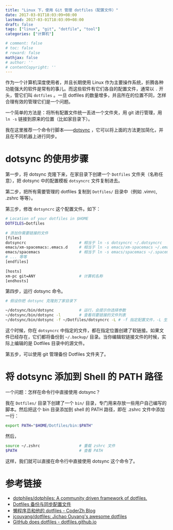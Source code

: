 ```yaml
---
title: "Linux 下，使用 Git 管理 dotfiles（配置文件）"
date: 2017-03-01T18:03:09+08:00
lastmod: 2017-03-01T18:03:09+08:00
draft: false
tags: ["linux", "git", "dotfile", "tool"]
categories: ["计算机"]

# comment: false
# toc: false
# reward: false
mathjax: false
# author: ''
# contentCopyright: ''
---
```




作为一个计算机深度使用者，并且长期使用 Linux 作为主要操作系统，折腾各种功能强大的软件是常有的事儿。而这些软件有它们各自的配置文件，通常以 `.` 开头，管它们叫 `dotfiles` 。一旦 dotfiles 的数量增多，并且所在的位置不同，怎样合理有效的管理它们是一个问题。

<!--more-->



一个简单的方法是：将所有配置文件统一丢进一个文件夹，用 git 进行管理，用 `ln -s` 链接到原来的位置（比如家目录下）。

我在这里推荐一个命令行脚本——[dotsync](https://github.com/dotphiles/dotsync) ，它可以将上面的方法更加简化，并且在不同机器上进行同步。



# dotsync 的使用步骤

第一步，将 dotsync 克隆下来，在家目录下创建一个 `Dotfiles` 文件夹（名称任意），把 dotsync 中的配置模板 `dotsyncrc` 文件复制进去。

第二步，把所有需要管理的 dotfiles 复制到 `Dotfiles/` 目录中（例如 .vimrc, .zshrc 等等）。

第三步，修改 `dotsyncrc` 这个配置文件。如下：

```bash
# Location of your dotfiles in $HOME
DOTFILES=Dotfiles
    
# 添加你需要链接的文件
[files]
dotsyncrc                       # 相当于 ln -s dotsyncrc ~/.dotsyncrc
emacs/xm-spacemacs:.emacs.d     # 相当于 ln -s emacs/xm-spacemacs ~/.emacs.d
emacs/spacemacs                 # 相当于 ln -s emacs/spacemacs ~/.spacemacs
# ... 等等
[endfiles]
    
[hosts]
xm-pc git=ANY                   # 计算机名称
[endhosts]
```


第四步，运行 dotsync 命令。

```bash
# 假设你把 dotsync 克隆到了家目录下

~/dotsync/bin/dotsync           # 运行，会提示你选择参数
~/dotsync/bin/dotsync -l        # 查看将要链接的文件列表
~/dotsync/bin/dotsync -f ~/Dotfiles/dotsyncrc -L # -f 指定配置文件，-L 生成软链接
```

这个时候，你在 `dotsyncrc` 中指定的文件，都在指定位置创建了软链接。如果文件已经存在，它们都将备份到 `~/.backup/` 目录。当你编辑软链接文件的时候，实际上编辑的是 Dotfiles 目录中的源文件。

第五步，可以使用 git 管理备份 Dotfiles 文件夹了。


# 将 dotsync 添加到 Shell 的 PATH 路径

一个问题：怎样在命令行中直接使用 dotsync？

我在 `Dotfiles/` 目录下创建了一个 `bin/` 目录，专门用来存放一些用户自己编写的脚本。然后把这个 bin 目录添加到 shell 的 PATH 路径，即在 .zshrc 文件中添加一行：

```bash
export PATH="$HOME/Dotfiles/bin:$PATH"
```

然后，

```bash
source ~/.zshrc                 # 重载 zshrc 文件
$PATH                           # 查看 PATH
```

这样，我们就可以直接在命令行中直接使用 dotsync 这个命令了。



# 参考链接

-   [dotphiles/dotphiles: A community driven framework of dotfiles.](https://github.com/dotphiles/dotphiles)
-   [Dotfiles 备份与同步配置文件](http://notes.11ten.net/use-dotfiles.html)
-   [懒程序员和他的 dotfiles - CoderZh Blog](http://blog.coderzh.com/2016/03/19/dotfiles/)
-   [jcouyang/dotfiles: Jichao Ouyang's awesome dotfiles](https://github.com/jcouyang/dotfiles)
-   [GitHub does dotfiles - dotfiles.github.io](https://dotfiles.github.io/)
